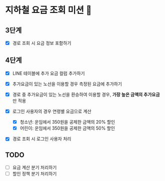 # 지하철 요금 조회 미션 🚃

## 3단계
- [x] 경로 조회 시 요금 정보 포함하기
  
## 4단계
- [x] LINE 테이블에 추가 요금 컬럼 추가하기
- [x] 추가요금이 있는 노선을 이용할 경우 측정된 요금에 추가하기
- [x] 경로 중 추가요금이 있는 노선을 환승하여 이용할 경우, **가장 높은 금액의 추가요금**만 적용
- [x] 로그인 사용자의 경우 연령별 요금으로 계산
    - [x] 청소년: 운임에서 350원을 공제한 금액의 20% 할인
    - [x] 어린이: 운임에서 350원을 공제한 금액의 50% 할인
- [x] 경로 조회 시 로그인 사용자 처리 


## TODO
- [ ] 요금 계산 분기 처리하기 
- [ ] 할인 정책 분기 처리하기